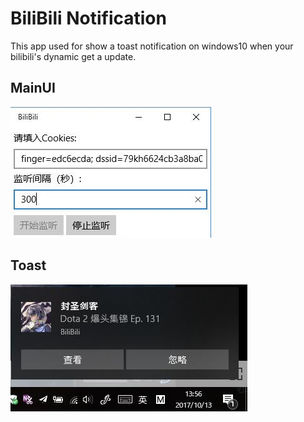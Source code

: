 BiliBili Notification
===================


This app used for show a toast notification on windows10 when your bilibili's dynamic get a update.


MainUI
-------------

![MainUI](https://raw.githubusercontent.com/RinCode/BiliBiliNotification/master/Screenshot/mainui.jpg)

Toast
-------------

![Toast](https://raw.githubusercontent.com/RinCode/BiliBiliNotification/master/Screenshot/toast.jpg)

